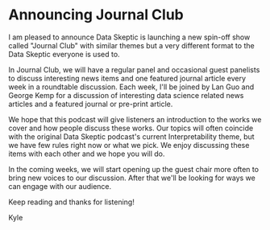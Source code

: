 # Announcing Journal Club

I am pleased to announce Data Skeptic is launching a new spin-off show called "Journal Club" with similar themes but a very different format to the Data Skeptic everyone is used to.

In Journal Club, we will have a regular panel and occasional guest panelists to discuss interesting news items and one featured journal article every week in a roundtable discussion.  Each week, I'll be joined by Lan Guo and George Kemp for a discussion of interesting data science related news articles and a featured journal or pre-print article.

We hope that this podcast will give listeners an introduction to the works we cover and how people discuss these works.  Our topics will often coincide with the original Data Skeptic podcast's current Interpretability theme, but we have few rules right now or what we pick.  We enjoy discussing these items with each other and we hope you will do.

In the coming weeks, we will start opening up the guest chair more often to bring new voices to our discussion.  After that we'll be looking for ways we can engage with our audience.

Keep reading and thanks for listening!

Kyle
